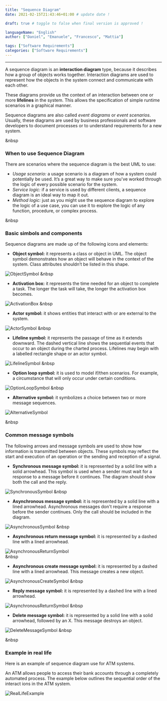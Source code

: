 ```yaml
---
title: "Sequence Diagram"
date: 2021-02-15T21:43:46+01:00 # update date !

draft: true # toggle to false when final version is approved !

languageName: "English"
author: ["Daniel", "Emanuele", "Francesco", "Mattia"]

tags: ["Software Requirements"]
categories: ["Software Requirements"]
---
```



---
A sequence diagram is an **interaction diagram** type, because it describes how a group of objects works together. Interaction diagrams are used to represent how the objects in the system connect and communicate with each other. 

These diagrams provide us the context of an interaction between one or more **lifelines** in the system. This allows the specification of simple runtime scenarios in a graphical manner. 

Sequence diagrams are also called _event diagrams_ or _event scenarios_. Usually, these diagrams are used by business professionals and software developers to document processes or to understand requirements for a new system.

&nbsp
### When to use Sequence Diagram

There are scenarios where the sequence diagram is the best UML to use:

- _Usage scenario:_ a usage scenario is a diagram of how a system could potentially be used. It’s a great way to make sure you've worked through the logic of every possible scenario for the system.
- _Service logic:_ if a service is used by different clients, a sequence diagram is an ideal way to map it out.
- _Method logic:_ just as you might use the sequence diagram to explore the logic of a use case, you can use it to explore the logic of any function, procedure, or complex process.

&nbsp
### Basic simbols and components

Sequence diagrams are made up of the following icons and elements:

- **Object symbol:** it represents a class or object in UML. The object symbol demonstrates how an object will behave in the context of the system. Class attributes shouldn’t be listed in this shape.

![ObjectSymbol](/images/SequenceDiagram/ObjectSymbol.png) 
&nbsp

- **Activation box:** it represents the time needed for an object to complete a task. The longer the task will take, the longer the activation box becomes.

![ActivationBox](/images/SequenceDiagram/ActivationBox.png)
&nbsp

- **Actor symbol:** it shows entities that interact with or are external to the system.

![ActorSymbol](/images/SequenceDiagram/ActorSymbol.png)
&nbsp

- **Lifeline symbol:** it represents the passage of time as it extends downward. The dashed vertical line shows the sequential events that occur to an object during the charted process. Lifelines may begin with a labelled rectangle shape or an actor symbol.

![LifelineSymbol](/images/SequenceDiagram/LifelineSymbol.png)
&nbsp

- **Option loop symbol:** it is used to model if/then scenarios. For example, a circumstance that will only occur under certain conditions.

![OptionLoopSymbol](/images/SequenceDiagram/OptionLoopSymbol.png)
&nbsp

- **Alternative symbol:** it symbolizes a choice between two or more message sequences.

![AlternativeSymbol](/images/SequenceDiagram/AlternativeSymbol.png) 

&nbsp
### Common message symbols

The following arrows and message symbols are used to show how information is transmitted between objects. These symbols may reflect the start and execution of an operation or the sending and reception of a signal.

- **Synchronous message symbol:** it is represented by a solid line with a solid arrowhead. This symbol is used when a sender must wait for a response to a message before it continues. The diagram should show both the call and the reply. 

![SynchronousSymbol](/images/SequenceDiagram/SynchronousSymbol.png) 
&nbsp

- **Asynchronous message symbol:** it is represented by a solid line with a lined arrowhead. Asynchronous messages don't require a response before the sender continues. Only the call should be included in the diagram.

![AsynchronousSymbol](/images/SequenceDiagram/AsynchronousSymbol.png) 
&nbsp

- **Asynchronous return message symbol:** it is represented by a dashed line with a lined arrowhead.

![AsynchronousReturnSymbol](/images/SequenceDiagram/AsynchronousReturnSymbol.png)  
&nbsp

- **Asynchronous create message symbol:** it is represented by a dashed line with a lined arrowhead. This message creates a new object.

![AsynchronousCreateSymbol](/images/SequenceDiagram/AsynchronousCreateSymbol.png) 
&nbsp

- **Reply message symbol:** it is represented by a dashed line with a lined arrowhead.

![AsynchronousReturnSymbol](/images/SequenceDiagram/AsynchronousReturnSymbol.png) 
&nbsp

- **Delete message symbol:** it is represented by a solid line with a solid arrowhead, followed by an X. This message destroys an object. 

![DeleteMessageSymbol](/images/SequenceDiagram/DeleteMessageSymbol.png) 
&nbsp

&nbsp
### Example in real life

Here is an example of sequence diagram use for ATM systems.

An ATM allows people to access their bank accounts through a completely automated process. The example below outlines the sequential order of the interact ions in the ATM system.

![RealLifeExample](/images/SequenceDiagram/Example.png) 
